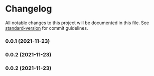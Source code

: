 # Changelog

All notable changes to this project will be documented in this file. See [standard-version](https://github.com/conventional-changelog/standard-version) for commit guidelines.

### 0.0.1 (2021-11-23)

### 0.0.2 (2021-11-23)

### 0.0.2 (2021-11-23)
